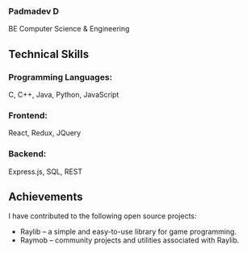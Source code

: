 ### Padmadev D
BE Computer Science & Engineering

## Technical Skills
### Programming Languages:
  C, C++, Java, Python, JavaScript
### Frontend:
  React, Redux, JQuery
### Backend:
  Express.js, SQL, REST



## Achievements
I have contributed to the following open source projects:
- Raylib – a simple and easy-to-use library for game programming.
- Raymob – community projects and utilities associated with Raylib.
